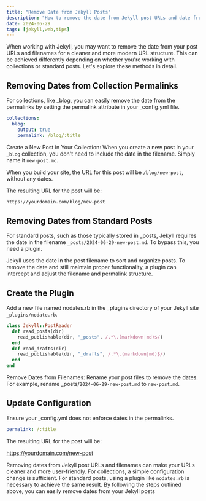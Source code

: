 ```yaml
---
title: "Remove Date from Jekyll Posts"
description: "How to remove the date from Jekyll post URLs and date from filenames."
date: 2024-06-29
tags: [jekyll,web,tips]
---
```


When working with Jekyll, you may want to remove the date from your post URLs and filenames for a cleaner and more modern URL structure. This can be achieved differently depending on whether you're working with collections or standard posts. Let's explore these methods in detail.


## Removing Dates from Collection Permalinks

For collections, like _blog, you can easily remove the date from the permalinks by setting the permalink attribute in your _config.yml file.


```yml
collections:
  blog:
    output: true
    permalink: /blog/:title
```

Create a New Post in Your Collection: When you create a new post in your `_blog` collection, you don't need to include the date in the filename. Simply name it `new-post.md`.

When you build your site, the URL for this post will be `/blog/new-post`, without any dates.

The resulting URL for the post will be:
 
```html
https://yourdomain.com/blog/new-post
```

## Removing Dates from Standard Posts

For standard posts, such as those typically stored in _posts, Jekyll requires the date in the filename  `_posts/2024-06-29-new-post.md`. To bypass this, you need a plugin.

Jekyll uses the date in the post filename to sort and organize posts. To remove the date and still maintain proper functionality, a plugin can intercept and adjust the filename and permalink structure.

## Create the Plugin

Add a new file named nodates.rb in the _plugins directory of your Jekyll site `_plugins/nodate.rb`.

```ruby
class Jekyll::PostReader
  def read_posts(dir)
    read_publishable(dir, "_posts", /.*\.(markdown|md)$/)
  end
  def read_drafts(dir)
    read_publishable(dir, "_drafts", /.*\.(markdown|md)$/)
  end
end
```

Remove Dates from Filenames: Rename your post files to remove the dates. For example, rename _posts/`2024-06-29-new-post.md` to `new-post.md`.

## Update Configuration

Ensure your _config.yml does not enforce dates in the permalinks.

```yaml
permalink: /:title
```

The resulting URL for the post will be:

https://yourdomain.com/new-post 

Removing dates from Jekyll post URLs and filenames can make your URLs cleaner and more user-friendly. For collections, a simple configuration change is sufficient. For standard posts, using a plugin like `nodates.rb` is necessary to achieve the same result. By following the steps outlined above, you can easily remove dates from your Jekyll posts